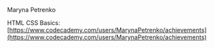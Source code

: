 Maryna Petrenko

HTML CSS Basics:
[https://www.codecademy.com/users/MarynaPetrenko/achievements](https://www.codecademy.com/users/MarynaPetrenko/achievements)
